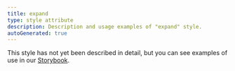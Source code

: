```yaml
---
title: expand
type: style attribute
description: Description and usage examples of "expand" style.
autoGenerated: true
---
```


This style has not yet been described in detail, but you can see examples of use in our [Storybook](/storybook).